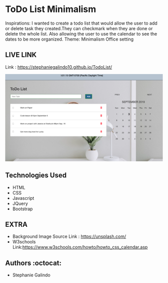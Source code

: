 # ToDo List Minimalism

Inspirations: I wanted to create a todo list that would allow the user to add or delete task they created.They can checkmark when they are done or delete the whole list. Also allowing the user to use the calendar to see the dates to be more organized.
Theme:  Minimalism Office setting

## LIVE LINK 
Link : https://stephaniegalindo10.github.io/TodoList/

![To DO List Website](https://github.com/StephanieGalindo10/TodoList/blob/master/media/todolist.png)



## Technologies Used 
* HTML
* CSS
* Javascript
* JQuery
* Bootstrap



## EXTRA
* Background Image Source  Link : https://unsplash.com/
* W3schools Link:https://www.w3schools.com/howto/howto_css_calendar.asp


## Authors :octocat:
* Stephanie Galindo 

